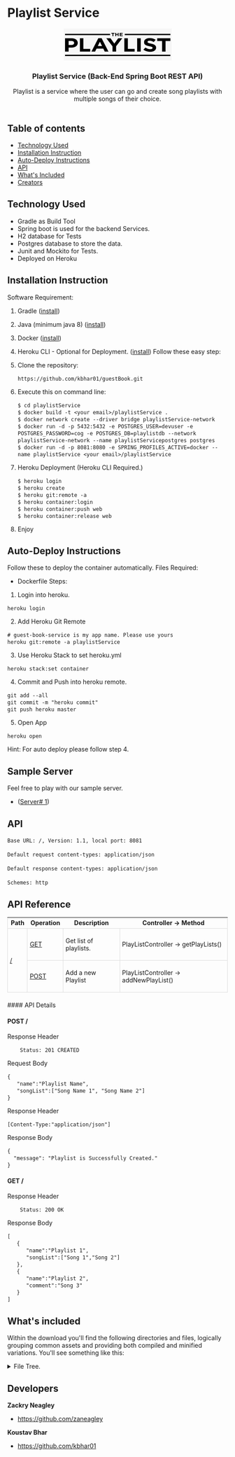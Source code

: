 
# Playlist Service

<p align="center">
  <a href="#">
    <img src="./img/img.png" alt="playlist logo" width="247" height="73">
  </a>
</p>

<h3 align="center">Playlist Service (Back-End Spring Boot REST API)</h3>

<p align="center">
  Playlist is a service where the user can go and create song playlists with multiple songs of their choice.
  <br>

  <br>
</p>

## Table of contents

- [Technology Used](#technology-used)
- [Installation Instruction](#installation-instruction)
- [Auto-Deploy Instructions](#auto-deploy-instructions)
- [API](#api)
- [What's Included](#whats-included)
- [Creators](#developers)


## Technology Used

- Gradle as Build Tool
- Spring boot is used for the backend Services.
- H2 database for Tests
- Postgres database to store the data.
- Junit and Mockito for Tests.
- Deployed on Heroku

## Installation Instruction

Software Requirement:
1. Gradle ([install](https://gradle.org/install/))

2. Java (minimum java 8) ([install](https://www.oracle.com/java/technologies/javase-downloads.html))

3. Docker ([install](https://docs.docker.com/get-docker/))

4. Heroku CLI - Optional for Deployment. ([install](https://devcenter.heroku.com/articles/heroku-cli))
   Follow these easy step:


1. Clone the repository:
     ```
     https://github.com/kbhar01/guestBook.git
     ```
2. Execute this on command line:

     ```shell
     $ cd playlistService
     $ docker build -t <your email>/playlistService .
     $ docker network create --driver bridge playlistService-network
     $ docker run -d -p 5432:5432 -e POSTGRES_USER=devuser -e  POSTGRES_PASSWORD=cog -e POSTGRES_DB=playlistdb --network playlistService-network --name playlistServicepostgres postgres
     $ docker run -d -p 8081:8080 -e SPRING_PROFILES_ACTIVE=docker --name playlistService <your email>/playlistService
     ```
3. Heroku Deployment (Heroku CLI Required.)

   ```shell
   $ heroku login
   $ heroku create
   $ heroku git:remote -a
   $ heroku container:login
   $ heroku container:push web
   $ heroku container:release web
   ```


4. Enjoy

## Auto-Deploy Instructions
Follow these to deploy the container automatically.
Files Required:
- Dockerfile
  Steps:

1. Login into heroku.
```shell
heroku login
```

2. Add Heroku Git Remote
```shell
# guest-book-service is my app name. Please use yours 
heroku git:remote -a playlistService 
```

3. Use Heroku Stack to set heroku.yml
```shell
heroku stack:set container
```

4. Commit and Push into heroku remote.
```shell
git add --all 
git commit -m "heroku commit"
git push heroku master 
```

5. Open App
```shell
heroku open
```

Hint: For auto deploy please follow step 4.
## Sample Server
Feel free to play with our sample server.

-  ([Server# 1](https://zn-playlistservice.herokuapp.com/))

## API
```text
Base URL: /, Version: 1.1, local port: 8081

Default request content-types: application/json

Default response content-types: application/json

Schemes: http 
```

## API Reference
<table style="
    width: 100%;
    max-width: 100%;
    margin-bottom: 20px;
    border: 1px solid #ddd;
    border-collapse: collapse;
    border-spacing: 0;
    background-color: transparent;
    display: table;
">
    <thead>
    <tr>
        <th>Path</th>
        <th>Operation</th>
        <th>Description</th>
        <th>Controller -> Method</th>
    </tr>
    </thead>
    <tbody>
    <tr>
        <td style="border: 1px solid #ddd;padding: 5px;" rowspan="2">
            <a href="#summary">/</a>
        </td>
        <td style="border: 1px solid #ddd;padding: 5px;">
            <a href="#get-entries">GET</a>
        </td>
        <td style="border: 1px solid #ddd;padding: 5px;">
            <p>Get list of playlists. </p>
        </td>
        <td style="border: 1px solid #ddd;padding: 5px;">
            <p>PlayListController -> getPlayLists()</p>
        </td>
    </tr>
    <tr>
        <td style="border: 1px solid #ddd;padding: 5px;">
            <a href="#post-comment">POST</a>
        </td>
        <td style="border: 1px solid #ddd;padding: 5px;">
            <p>Add a new Playlist</p>
        </td>
        <td style="border: 1px solid #ddd;padding: 5px;">
            <p>PlayListController -> addNewPlayList()</p>
        </td>
    </tr>
    </tbody>
</table>
#### API Details

#### POST /
Response Header
```text
    Status: 201 CREATED
```
Request Body
```json5
{
   "name":"Playlist Name",
   "songList":["Song Name 1", "Song Name 2"]
}
```

Response Header
```text
[Content-Type:"application/json"]
```

Response Body
```json5
{
  "message": "Playlist is Successfully Created."
}
```

#### GET /
Response Header
```text
    Status: 200 OK
```

Response Body
```json5
[
   {
      "name":"Playlist 1",
      "songList":["Song 1","Song 2"]
   },
   {
      "name":"Playlist 2",
      "comment":"Song 3"
   }
]
```

## What's included

Within the download you'll find the following directories and files, logically grouping common assets and providing both compiled and minified variations. You'll see something like this:

<details>
<summary>
File Tree.
</summary>


```text
│   .gitignore
│   build.gradle
│   Dockerfile
│   gradlew
│   gradlew.bat
│   Readme.md
│   settings.gradle
└───src
    ├───docs
    │   └───asciidocs
    ├───main
    │   ├───generated
    │   ├───java
    │   │   └───com
    │   │       └───cognizant
    │   │           └───playlistService
    │   │               ├───controller
    │   │               ├───entity
    │   │               ├───repository
    │   │               ├───request
    │   │               ├───response
    │   │               └───service
    │   └───resources
    │       ├───static
    │       └───templates
    └───test
        └───java
            └───com
                └───cognizant
                    └───playlistService
                        ├───integrationTest
                        └───unitTest


```

</details>


## Developers
**Zackry Neagley**

- <https://github.com/zaneagley>

**Koustav Bhar**

- <https://github.com/kbhar01>


